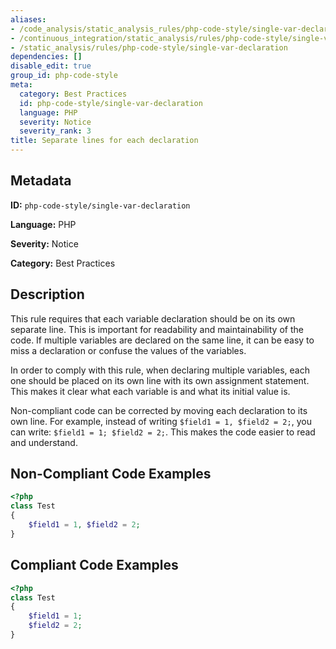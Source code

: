 ```yaml
---
aliases:
- /code_analysis/static_analysis_rules/php-code-style/single-var-declaration
- /continuous_integration/static_analysis/rules/php-code-style/single-var-declaration
- /static_analysis/rules/php-code-style/single-var-declaration
dependencies: []
disable_edit: true
group_id: php-code-style
meta:
  category: Best Practices
  id: php-code-style/single-var-declaration
  language: PHP
  severity: Notice
  severity_rank: 3
title: Separate lines for each declaration
---
```

<!--  SOURCED FROM https://github.com/DataDog/datadog-static-analyzer-rule-docs -->


## Metadata
**ID:** `php-code-style/single-var-declaration`

**Language:** PHP

**Severity:** Notice

**Category:** Best Practices

## Description
This rule requires that each variable declaration should be on its own separate line. This is important for readability and maintainability of the code. If multiple variables are declared on the same line, it can be easy to miss a declaration or confuse the values of the variables.

In order to comply with this rule, when declaring multiple variables, each one should be placed on its own line with its own assignment statement. This makes it clear what each variable is and what its initial value is.

Non-compliant code can be corrected by moving each declaration to its own line. For example, instead of writing `$field1 = 1, $field2 = 2;`, you can write: `$field1 = 1; $field2 = 2;`. This makes the code easier to read and understand.

## Non-Compliant Code Examples
```php
<?php
class Test
{
    $field1 = 1, $field2 = 2;
}
```

## Compliant Code Examples
```php
<?php
class Test
{
    $field1 = 1;
    $field2 = 2;
}
```
